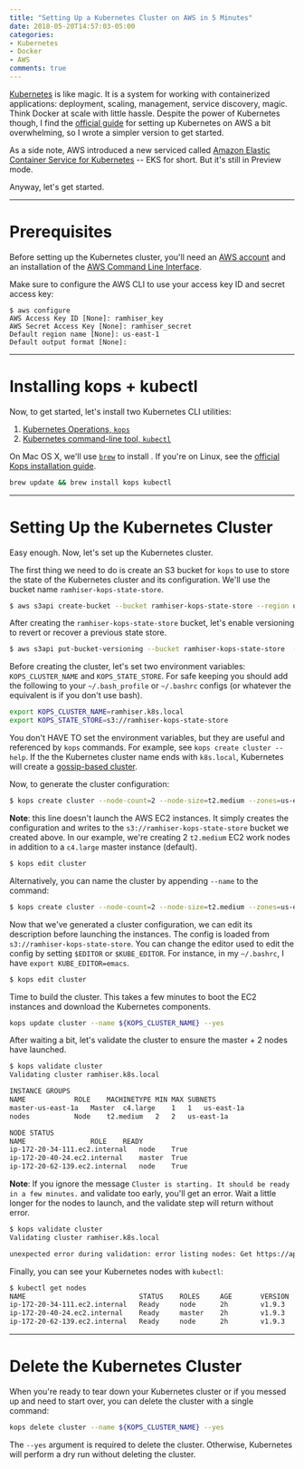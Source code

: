 ```yaml
---
title: "Setting Up a Kubernetes Cluster on AWS in 5 Minutes"
date: 2018-05-20T14:57:03-05:00
categories:
- Kubernetes
- Docker
- AWS
comments: true
---
```


[Kubernetes](https://kubernetes.io/) is like magic. It is a system for working with containerized applications: deployment, scaling, management, service discovery, magic. Think Docker at scale with little hassle. Despite the power of Kubernetes though, I find the [official guide](https://github.com/kubernetes/kops/blob/master/docs/aws.md) for setting up Kubernetes on AWS a bit overwhelming, so I wrote a simpler version to get started.

As a side note, AWS introduced a new serviced called [Amazon Elastic Container Service for Kubernetes](https://aws.amazon.com/eks/) -- EKS for short. But it's still in Preview mode.

Anyway, let's get started.

***

# Prerequisites

Before setting up the Kubernetes cluster, you'll need an [AWS account](https://aws.amazon.com/account/) and an installation of the [AWS Command Line Interface](https://aws.amazon.com/cli/).

Make sure to configure the AWS CLI to use your access key ID and secret access key:

```
$ aws configure
AWS Access Key ID [None]: ramhiser_key
AWS Secret Access Key [None]: ramhiser_secret
Default region name [None]: us-east-1
Default output format [None]:
```

***

# Installing kops + kubectl

Now, to get started, let's install two Kubernetes CLI utilities:

1. [Kubernetes Operations, `kops`](https://github.com/kubernetes/kops)
2. [Kubernetes command-line tool, `kubectl`](https://kubernetes.io/docs/reference/kubectl/overview/)

On Mac OS X, we'll use [`brew`](https://brew.sh/) to install . If you're on Linux, see the [official Kops installation guide](https://github.com/kubernetes/kops#installing).

```bash
brew update && brew install kops kubectl
```

***

# Setting Up the Kubernetes Cluster

Easy enough. Now, let's set up the Kubernetes cluster.

The first thing we need to do is create an S3 bucket for `kops` to use to store the state of the Kubernetes cluster and its configuration. We'll use the bucket name `ramhiser-kops-state-store`.

```bash
$ aws s3api create-bucket --bucket ramhiser-kops-state-store --region us-east-1
```

After creating the `ramhiser-kops-state-store` bucket, let's enable versioning to revert or recover a previous state store.

```bash
$ aws s3api put-bucket-versioning --bucket ramhiser-kops-state-store  --versioning-configuration Status=Enabled
```

Before creating the cluster, let's set two environment variables: `KOPS_CLUSTER_NAME` and `KOPS_STATE_STORE`. For safe keeping you should add the following to your `~/.bash_profile` or `~/.bashrc` configs (or whatever the equivalent is if you don't use bash).

```bash
export KOPS_CLUSTER_NAME=ramhiser.k8s.local
export KOPS_STATE_STORE=s3://ramhiser-kops-state-store
```

You don't HAVE TO set the environment variables, but they are useful and referenced by `kops` commands. For example, see `kops create cluster --help`. If the the Kubernetes cluster name ends with `k8s.local`, Kubernetes will create a [gossip-based cluster](https://github.com/kubernetes/kops/blob/master/docs/aws.md#prepare-local-environment).

Now, to generate the cluster configuration:

```bash
$ kops create cluster --node-count=2 --node-size=t2.medium --zones=us-east-1a
```

**Note**: this line doesn't launch the AWS EC2 instances. It simply creates the configuration and writes to the `s3://ramhiser-kops-state-store` bucket we created above. In our example, we're creating 2 `t2.medium` EC2 work nodes in addition to a `c4.large` master instance (default).

```bash
$ kops edit cluster
```

Alternatively, you can name the cluster by appending `--name` to the command:

```bash
$ kops create cluster --node-count=2 --node-size=t2.medium --zones=us-east-1a --name chubby-bunnies
```

Now that we've generated a cluster configuration, we can edit its description before launching the instances. The config is loaded from `s3://ramhiser-kops-state-store`. You can change the editor used to edit the config by setting `$EDITOR` or `$KUBE_EDITOR`. For instance, in my `~/.bashrc`, I have `export KUBE_EDITOR=emacs`.

```bash
$ kops edit cluster
```

Time to build the cluster. This takes a few minutes to boot the EC2 instances and download the Kubernetes components.

```bash
kops update cluster --name ${KOPS_CLUSTER_NAME} --yes
```

After waiting a bit, let's validate the cluster to ensure the master + 2 nodes have launched.


```bash
$ kops validate cluster
Validating cluster ramhiser.k8s.local

INSTANCE GROUPS
NAME			ROLE	MACHINETYPE	MIN	MAX	SUBNETS
master-us-east-1a	Master	c4.large	1	1	us-east-1a
nodes			Node	t2.medium	2	2	us-east-1a

NODE STATUS
NAME				ROLE	READY
ip-172-20-34-111.ec2.internal	node	True
ip-172-20-40-24.ec2.internal	master	True
ip-172-20-62-139.ec2.internal	node	True
```

**Note**: If you ignore the message `Cluster is starting. It should be ready in a few minutes.` and validate too early, you'll get an error. Wait a little longer for the nodes to launch, and the validate step will return without error.

```bash
$ kops validate cluster
Validating cluster ramhiser.k8s.local

unexpected error during validation: error listing nodes: Get https://api-ramhiser-k8s-local-abcdef-1234567890.us-east-1.elb.amazonaws.com/api/v1/nodes: EOF
```

Finally, you can see your Kubernetes nodes with `kubectl`:

```bash
$ kubectl get nodes
NAME                            STATUS    ROLES     AGE       VERSION
ip-172-20-34-111.ec2.internal   Ready     node      2h        v1.9.3
ip-172-20-40-24.ec2.internal    Ready     master    2h        v1.9.3
ip-172-20-62-139.ec2.internal   Ready     node      2h        v1.9.3
```

***

# Delete the Kubernetes Cluster

When you're ready to tear down your Kubernetes cluster or if you messed up and need to start over, you can delete the cluster with a single command:

```bash
kops delete cluster --name ${KOPS_CLUSTER_NAME} --yes
```

The `--yes` argument is required to delete the cluster. Otherwise, Kubernetes will perform a dry run without deleting the cluster.
